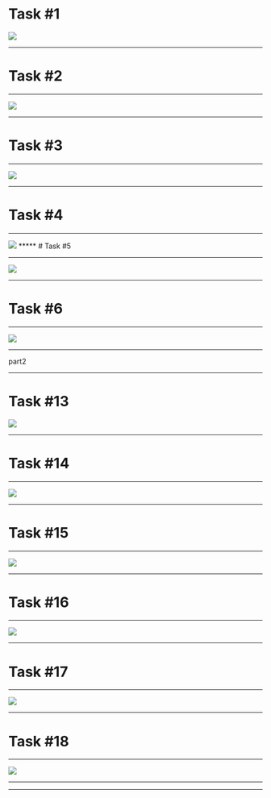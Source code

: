   # Task #1
  ![](imgsql/1.jpg)
  *****
  
   # Task #2
   *******
  ![](imgsql/2.jpg)
  *****
   # Task #3
  *******
 ![](imgsql/3.jpg)
 *****
  # Task #4
  *******
 ![](imgsql/4.jpg)
***** # Task #5
  *******
 ![](imgsql/5.jpg)
 *****
  # Task #6
  *******
 ![](imgsql/6.jpg)
 *****
 part2
*******
 # Task #13
  ![](imgsql/133.jpg)
 *****
  # Task #14
  *******
  ![](imgsql/14.jpg)
  *****
   # Task #15
  *******
   ![](imgsql/15.jpg)

*****
 # Task #16
 *******
 ![](imgsql6/16.jpg)
 *****
  # Task #17
 *******
  ![](imgsql/17.jpg)
 *****
  # Task #18
 *******
   ![](imgsql/18.jpg)
 *****
 *******
